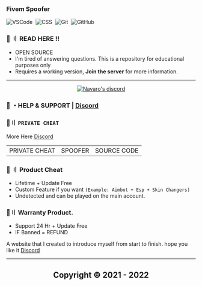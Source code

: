 ### Fivem Spoofer 
![VSCode](https://img.shields.io/badge/-Visual_Studio_Code-05122A?style=for-the-badge&logo=VisualStudioCode)&nbsp;
![CSS](https://img.shields.io/badge/-C++-05122A?style=for-the-badge&logo=CSS3&logoColor=1572B6)&nbsp;
![Git](https://img.shields.io/badge/-Git-05122A?style=for-the-badge&logo=git)&nbsp; 
![GitHub](https://img.shields.io/badge/-GitHub-05122A?style=for-the-badge&logo=github)&nbsp;
 
   
 
### 📁 〢 READ HERE !!  
 
- OPEN SOURCE  
- I'm tired of answering questions. This is a repository for educational purposes only
- Requires a working version, **Join the server** for more information.
 

  
  
  
--- 

  <p align="center">
    <a href="https://discord.com/users/943374631644045363">
        <img title="Navaro server discord" alt="Navaro's discord" src="https://discord.c99.nl/widget/theme-4/944758193173721128.png"/>
    </a>
</p> 
 
### 💬 ・HELP & SUPPORT | [Discord](https://discord.gg/Navaro) 


 ### 🛒〢 `PRIVATE CHEAT`
 More Here [Discord](https://discord.gg/Navaro)
 
<table>
<tr>
	<td> PRIVATE CHEAT
	<td> SPOOFER
	<td> SOURCE CODE
</table>

  
### 🎯 〢 Product Cheat

- Lifetime + Update Free
- Custom Feature if you want `(Example: Aimbot + Esp + Skin Changers)`
- Undetected and can be played on the main account.


### 💯〢 Warranty Product.

- Support 24 Hr + Update Free
- IF Banned = REFUND

A website that I created to introduce myself from start to finish. hope you like it [Discord](https://discord.gg/Navaro)

---


<h2 align="center"> Copyright © 2021 - 2022

